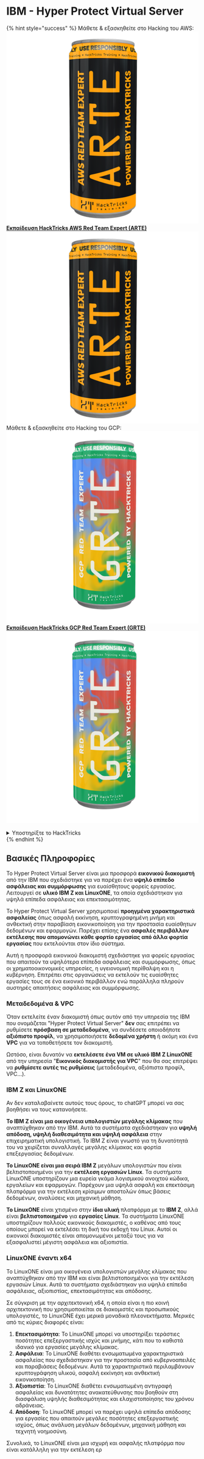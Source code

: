 # IBM - Hyper Protect Virtual Server

{% hint style="success" %}
Μάθετε & εξασκηθείτε στο Hacking του AWS:<img src="/.gitbook/assets/image.png" alt="" data-size="line">[**Εκπαίδευση HackTricks AWS Red Team Expert (ARTE)**](https://training.hacktricks.xyz/courses/arte)<img src="/.gitbook/assets/image.png" alt="" data-size="line">\
Μάθετε & εξασκηθείτε στο Hacking του GCP: <img src="/.gitbook/assets/image (2).png" alt="" data-size="line">[**Εκπαίδευση HackTricks GCP Red Team Expert (GRTE)**<img src="/.gitbook/assets/image (2).png" alt="" data-size="line">](https://training.hacktricks.xyz/courses/grte)

<details>

<summary>Υποστηρίξτε το HackTricks</summary>

* Ελέγξτε τα [**σχέδια συνδρομής**](https://github.com/sponsors/carlospolop)!
* **Εγγραφείτε** 💬 [**στην ομάδα Discord**](https://discord.gg/hRep4RUj7f) ή στην [**ομάδα telegram**](https://t.me/peass) ή **ακολουθήστε** μας στο **Twitter** 🐦 [**@hacktricks\_live**](https://twitter.com/hacktricks\_live)**.**
* **Μοιραστείτε κόλπα χάκερ κάνοντας υποβολή PRs** στα αποθετήρια του [**HackTricks**](https://github.com/carlospolop/hacktricks) και του [**HackTricks Cloud**](https://github.com/carlospolop/hacktricks-cloud).

</details>
{% endhint %}

## Βασικές Πληροφορίες

Το Hyper Protect Virtual Server είναι μια προσφορά **εικονικού διακομιστή** από την IBM που σχεδιάστηκε για να παρέχει ένα **υψηλό επίπεδο ασφάλειας και συμμόρφωσης** για ευαίσθητους φορείς εργασίας. Λειτουργεί σε **υλικό IBM Z και LinuxONE**, τα οποία σχεδιάστηκαν για υψηλά επίπεδα ασφάλειας και επεκτασιμότητας.

Το Hyper Protect Virtual Server χρησιμοποιεί **προηγμένα χαρακτηριστικά ασφαλείας** όπως ασφαλή εκκίνηση, κρυπτογραφημένη μνήμη και ανθεκτική στην παραβίαση εικονικοποίηση για την προστασία ευαίσθητων δεδομένων και εφαρμογών. Παρέχει επίσης ένα **ασφαλές περιβάλλον εκτέλεσης που απομονώνει κάθε φορτίο εργασίας από άλλα φορτία εργασίας** που εκτελούνται στον ίδιο σύστημα.

Αυτή η προσφορά εικονικού διακομιστή σχεδιάστηκε για φορείς εργασίας που απαιτούν τα υψηλότερα επίπεδα ασφάλειας και συμμόρφωσης, όπως οι χρηματοοικονομικές υπηρεσίες, η υγειονομική περίθαλψη και η κυβέρνηση. Επιτρέπει στις οργανώσεις να εκτελούν τις ευαίσθητες εργασίες τους σε ένα εικονικό περιβάλλον ενώ παράλληλα πληρούν αυστηρές απαιτήσεις ασφάλειας και συμμόρφωσης.

### Μεταδεδομένα & VPC

Όταν εκτελείτε έναν διακομιστή όπως αυτόν από την υπηρεσία της IBM που ονομάζεται "Hyper Protect Virtual Server" **δεν** σας επιτρέπει να ρυθμίσετε **πρόσβαση σε μεταδεδομένα**, να συνδέσετε οποιοδήποτε **αξιόπιστο προφίλ**, να χρησιμοποιήσετε **δεδομένα χρήστη** ή ακόμη και ένα **VPC** για να τοποθετήσετε τον διακομιστή.

Ωστόσο, είναι δυνατόν να **εκτελέσετε ένα VM σε υλικό IBM Z LinuxONE** από την υπηρεσία "**Εικονικός διακομιστής για VPC**" που θα σας επιτρέψει να **ρυθμίσετε αυτές τις ρυθμίσεις** (μεταδεδομένα, αξιόπιστα προφίλ, VPC...).

### IBM Z και LinuxONE

Αν δεν καταλαβαίνετε αυτούς τους όρους, το chatGPT μπορεί να σας βοηθήσει να τους κατανοήσετε.

**Το IBM Z είναι μια οικογένεια υπολογιστών μεγάλης κλίμακας** που αναπτύχθηκαν από την IBM. Αυτά τα συστήματα σχεδιάστηκαν για **υψηλή απόδοση, υψηλή διαθεσιμότητα και υψηλή ασφάλεια** στην επιχειρηματική υπολογιστική. Το IBM Z είναι γνωστό για τη δυνατότητά του να χειρίζεται συναλλαγές μεγάλης κλίμακας και φορτία επεξεργασίας δεδομένων.

**Το LinuxONE είναι μια σειρά IBM Z** μεγάλων υπολογιστών που είναι βελτιστοποιημένοι για την **εκτέλεση εργασιών Linux**. Τα συστήματα LinuxONE υποστηρίζουν μια ευρεία γκάμα λογισμικού ανοιχτού κώδικα, εργαλείων και εφαρμογών. Παρέχουν μια υψηλά ασφαλή και επεκτάσιμη πλατφόρμα για την εκτέλεση κρίσιμων αποστολών όπως βάσεις δεδομένων, αναλύσεις και μηχανική μάθηση.

**Το LinuxONE** είναι χτισμένο στην **ίδια υλική** πλατφόρμα με το **IBM Z**, αλλά είναι **βελτιστοποιημένο** για **εργασίες Linux**. Τα συστήματα LinuxONE υποστηρίζουν πολλούς εικονικούς διακομιστές, ο καθένας από τους οποίους μπορεί να εκτελέσει τη δική του εκδοχή του Linux. Αυτοί οι εικονικοί διακομιστές είναι απομονωμένοι μεταξύ τους για να εξασφαλιστεί μέγιστη ασφάλεια και αξιοπιστία.

### LinuxONE έναντι x64

Το LinuxONE είναι μια οικογένεια υπολογιστών μεγάλης κλίμακας που αναπτύχθηκαν από την IBM και είναι βελτιστοποιημένοι για την εκτέλεση εργασιών Linux. Αυτά τα συστήματα σχεδιάστηκαν για υψηλά επίπεδα ασφάλειας, αξιοπιστίας, επεκτασιμότητας και απόδοσης.

Σε σύγκριση με την αρχιτεκτονική x64, η οποία είναι η πιο κοινή αρχιτεκτονική που χρησιμοποιείται σε διακομιστές και προσωπικούς υπολογιστές, το LinuxONE έχει μερικά μοναδικά πλεονεκτήματα. Μερικές από τις κύριες διαφορές είναι:

1. **Επεκτασιμότητα**: Το LinuxONE μπορεί να υποστηρίξει τεράστιες ποσότητες επεξεργαστικής ισχύς και μνήμης, κάτι που το καθιστά ιδανικό για εργασίες μεγάλης κλίμακας.
2. **Ασφάλεια**: Το LinuxONE διαθέτει ενσωματωμένα χαρακτηριστικά ασφαλείας που σχεδιάστηκαν για την προστασία από κυβερνοαπειλές και παραβιάσεις δεδομένων. Αυτά τα χαρακτηριστικά περιλαμβάνουν κρυπτογράφηση υλικού, ασφαλή εκκίνηση και ανθεκτική εικονικοποίηση.
3. **Αξιοπιστία**: Το LinuxONE διαθέτει ενσωματωμένη αντιγραφή ασφαλείας και δυνατότητες ανακατεύθυνσης που βοηθούν στη διασφάλιση υψηλής διαθεσιμότητας και ελαχιστοποίησης του χρόνου αδράνειας.
4. **Απόδοση**: Το LinuxONE μπορεί να παρέχει υψηλά επίπεδα απόδοσης για εργασίες που απαιτούν μεγάλες ποσότητες επεξεργαστικής ισχύος, όπως ανάλυση μεγάλων δεδομένων, μηχανική μάθηση και τεχνητή νοημοσύνη.

Συνολικά, το LinuxONE είναι μια ισχυρή και ασφαλής πλατφόρμα που είναι κατάλληλη για την εκτέλεση ερ
